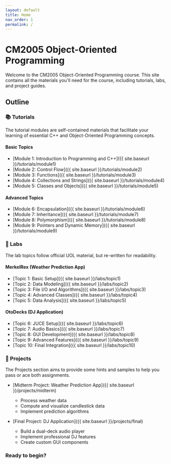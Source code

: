 ```yaml
---
layout: default
title: Home
nav_order: 1
permalink: /
---
```


# CM2005 Object-Oriented Programming

Welcome to the CM2005 Object-Oriented Programming course. This site contains all the materials you'll need for the course, including tutorials, labs, and project guides.

## Outline

### 📚 Tutorials
The tutorial modules are self-contained materials that facilitate your learning of essential C++ and Object-Oriented Programming concepts.

#### Basic Topics
- [Module 1: Introduction to Programming and C++]({{ site.baseurl }}/tutorials/module1)
- [Module 2: Control Flow]({{ site.baseurl }}/tutorials/module2)
- [Module 3: Functions]({{ site.baseurl }}/tutorials/module3)
- [Module 4: Collections and Strings]({{ site.baseurl }}/tutorials/module4)
- [Module 5: Classes and Objects]({{ site.baseurl }}/tutorials/module5)

#### Advanced Topics
- [Module 6: Encapsulation]({{ site.baseurl }}/tutorials/module6)
- [Module 7: Inheritance]({{ site.baseurl }}/tutorials/module7)
- [Module 8: Polymorphism]({{ site.baseurl }}/tutorials/module8)
- [Module 9: Pointers and Dynamic Memory]({{ site.baseurl }}/tutorials/module9)

### 🔬 Labs
The lab topics follow official UOL material, but re-written for readability.

#### MerkelRex (Weather Prediction App)
- [Topic 1: Basic Setup]({{ site.baseurl }}/labs/topic1)
- [Topic 2: Data Modeling]({{ site.baseurl }}/labs/topic2)
- [Topic 3: File I/O and Algorithms]({{ site.baseurl }}/labs/topic3)
- [Topic 4: Advanced Classes]({{ site.baseurl }}/labs/topic4)
- [Topic 5: Data Analysis]({{ site.baseurl }}/labs/topic5)

#### OtoDecks (DJ Application)
- [Topic 6: JUCE Setup]({{ site.baseurl }}/labs/topic6)
- [Topic 7: Audio Basics]({{ site.baseurl }}/labs/topic7)
- [Topic 8: GUI Development]({{ site.baseurl }}/labs/topic8)
- [Topic 9: Advanced Features]({{ site.baseurl }}/labs/topic9)
- [Topic 10: Final Integration]({{ site.baseurl }}/labs/topic10)

### 📝 Projects
The Projects section aims to provide some hints and samples to help you pass or ace both assignments.

- [Midterm Project: Weather Prediction App]({{ site.baseurl }}/projects/midterm)
  - Process weather data
  - Compute and visualize candlestick data
  - Implement prediction algorithms

- [Final Project: DJ Application]({{ site.baseurl }}/projects/final)
  - Build a dual-deck audio player
  - Implement professional DJ features
  - Create custom GUI components

### Ready to begin?


<!-- ## Resources

- [Project Requirements]({{ site.baseurl }}/docs/requirements)
- [Development Setup Guide]({{ site.baseurl }}/docs/setup)
- [Sample Projects]({{ site.baseurl }}/docs/samples)
- [FAQ]({{ site.baseurl }}/docs/faq)

## Getting Started

1. Review the [course syllabus]({{ site.baseurl }}/docs/syllabus)
2. Set up your [development environment]({{ site.baseurl }}/docs/setup)
3. Begin with [Module 1 tutorials]({{ site.baseurl }}/tutorials/module1)
4. Follow along with the [lab exercises]({{ site.baseurl }}/labs/topic1)

## Need Help?

- Check the [FAQ]({{ site.baseurl }}/docs/faq) for common questions
- Review the [troubleshooting guide]({{ site.baseurl }}/docs/troubleshooting)
- Explore [sample projects]({{ site.baseurl }}/docs/samples) for inspiration -->
